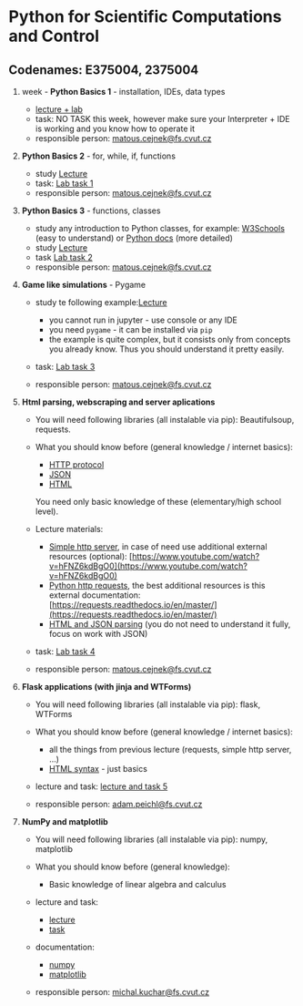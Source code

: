 # Python for Scientific Computations and Control 
## Codenames: E375004, 2375004

1. week - **Python Basics 1** - installation, IDEs, data types

   - [lecture + lab](courses/intro.md)
   - task: NO TASK this week, however make sure your Interpreter + IDE is working and you know how to operate it 
   - responsible person: matous.cejnek@fs.cvut.cz

2. **Python Basics 2** - for, while, if, functions

   - study [Lecture](courses/Basics-program_flow_and_functions.ipynb)
   - task: [Lab task 1](tasks/EN_Ceasar_cipher_encryption.ipynb)
   - responsible person: matous.cejnek@fs.cvut.cz
   
1. **Python Basics 3** - functions, classes

   - study any introduction to Python classes, for example: [W3Schools](https://www.w3schools.com/python/python_classes.asp) (easy to understand) or [Python docs](https://docs.python.org/3/tutorial/classes.html) (more detailed)
   - study [Lecture](courses/Basics-functions_and_classes.ipynb)
   - task [Lab task 2](tasks/EN_game_simulation-rock_scissors_paper.ipynb)
   - responsible person: matous.cejnek@fs.cvut.cz
   
1. **Game like simulations** - Pygame

   - study te following example:[Lecture](courses/pygame_bouncy_balls.py)
        - you cannot run in jupyter - use console or any IDE
        - you need `pygame` - it can be installed via `pip`
        - the example is quite complex, but it consists only from concepts you already know. Thus you should understand it pretty easily.
  
   - task: [Lab task 3](tasks/EN_poker_test.ipynb)
   - responsible person: matous.cejnek@fs.cvut.cz
   
1. **Html parsing, webscraping and server aplications** 

   - You will need following libraries (all instalable via pip):
     Beautifulsoup, requests.

   - What you should know before (general knowledge / internet basics):
        - [HTTP protocol](https://en.wikipedia.org/wiki/Hypertext_Transfer_Protocol)         
        - [JSON](https://en.wikipedia.org/wiki/JSON)
        - [HTML](https://en.wikipedia.org/wiki/HTML)
   
     You need only basic knowledge of these (elementary/high school level).

   - Lecture materials:
        - [Simple http server](courses/http-simple_server.py),
          in case of need use additional external resources (optional):
          [https://www.youtube.com/watch?v=hFNZ6kdBgO0](https://www.youtube.com/watch?v=hFNZ6kdBgO0)
        - [Python http requests](courses/http-requests.ipynb),
          the best additional resources is this external documentation:
          [https://requests.readthedocs.io/en/master/](https://requests.readthedocs.io/en/master/)
        - [HTML and JSON parsing](courses/parsing-html_json.ipynb) (you do not need to understand it fully, focus on work with JSON)
   
   - task: [Lab task 4](tasks/EN_ISS_location_logger.ipynb)

   - responsible person: matous.cejnek@fs.cvut.cz

1. **Flask applications (with jinja and WTForms)**

   - You will need following libraries (all instalable via pip):
     flask, WTForms

   - What you should know before (general knowledge / internet basics):
        - all the things from previous lecture (requests, simple http server, ...)
        - [HTML syntax](https://www.w3schools.com/html/) - just basics
   
   - lecture and task: [lecture and task 5](courses/E375004/flask/flask.md)

   - responsible person: adam.peichl@fs.cvut.cz
   
1. **NumPy and matplotlib**

   - You will need following libraries (all instalable via pip):
     numpy, matplotlib

   - What you should know before (general knowledge):
        - Basic knowledge of linear algebra and calculus
   
   - lecture and task: 
        - [lecture](courses/numpy_matplotlib.ipynb)
        - [task](tasks/EN_numpy_state_space_model.ipynb)
   
   - documentation: 
        - [numpy](https://numpy.org/)
        - [matplotlib](https://matplotlib.org/3.3.2/index.html)
   

   - responsible person: michal.kuchar@fs.cvut.cz
